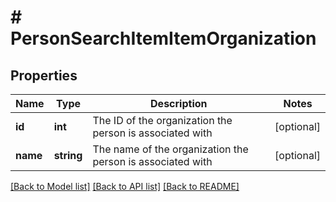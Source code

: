 # # PersonSearchItemItemOrganization

## Properties

Name | Type | Description | Notes
------------ | ------------- | ------------- | -------------
**id** | **int** | The ID of the organization the person is associated with | [optional]
**name** | **string** | The name of the organization the person is associated with | [optional]

[[Back to Model list]](../README.md#documentation-for-models) [[Back to API list]](../README.md#documentation-for-api-endpoints) [[Back to README]](../README.md)
